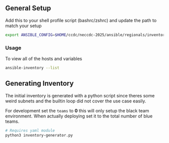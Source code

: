 ## General Setup

Add this to your shell profile script (bashrc/zshrc) and update the path to match your setup

```bash
export ANSIBLE_CONFIG=$HOME/ccdc/neccdc-2025/ansible/regionals/inventory/ansible.cfg
```

### Usage
To view all of the hosts and variables

```bash
ansible-inventory --list
```


## Generating Inventory

The initial inventory is generated with a python script since theres some weird subnets and the builtin loop did not cover the use case easily.

For development set the `teams` to **0** this will only setup the black team environment. When actually deploying set it to the total number of blue teams.

```bash
# Requires yaml module
python3 inventory-generator.py
```
